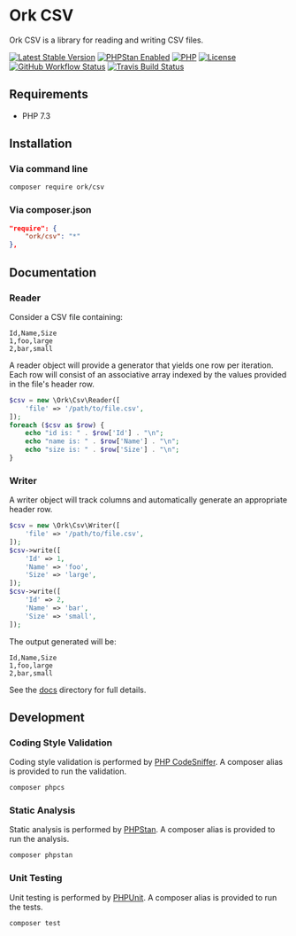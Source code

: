# Ork CSV

Ork CSV is a library for reading and writing CSV files.

[![Latest Stable Version](https://img.shields.io/packagist/v/ork/csv.svg?style=flat)][1]
[![PHPStan Enabled](https://img.shields.io/badge/PHPStan-max-brightgreen.svg?style=flat)][2]
[![PHP](https://img.shields.io/packagist/php-v/ork/csv.svg?style=flat)][3]
[![License](https://img.shields.io/github/license/AlexHowansky/ork-csv.svg?style=flat)][4]
[![GitHub Workflow Status](https://img.shields.io/github/workflow/status/AlexHowansky/ork-csv/tests?style=flat&label=workflow)][4]
[![Travis Build Status](https://img.shields.io/travis/AlexHowansky/ork-csv/master.svg?style=flat&label=Travis)][5]

## Requirements

* PHP 7.3

## Installation

### Via command line

```bash
composer require ork/csv
```

### Via composer.json

```json
"require": {
    "ork/csv": "*"
},
```

## Documentation

### Reader

Consider a CSV file containing:

```csv
Id,Name,Size
1,foo,large
2,bar,small
```

A reader object will provide a generator that yields one row per iteration.
Each row will consist of an associative array indexed by the values provided
in the file's header row.

```php
$csv = new \Ork\Csv\Reader([
    'file' => '/path/to/file.csv',
]);
foreach ($csv as $row) {
    echo "id is: " . $row['Id'] . "\n";
    echo "name is: " . $row['Name'] . "\n";
    echo "size is: " . $row['Size'] . "\n";
}
```

### Writer

A writer object will track columns and automatically generate an appropriate
header row.

```php
$csv = new \Ork\Csv\Writer([
    'file' => '/path/to/file.csv',
]);
$csv->write([
    'Id' => 1,
    'Name' => 'foo',
    'Size' => 'large',
]);
$csv->write([
    'Id' => 2,
    'Name' => 'bar',
    'Size' => 'small',
]);
```

The output generated will be:

```csv
Id,Name,Size
1,foo,large
2,bar,small
```

See the [docs](docs/Index.md) directory for full details.

## Development

### Coding Style Validation

Coding style validation is performed by [PHP CodeSniffer][7]. A composer alias
is provided to run the validation.

```bash
composer phpcs
```

### Static Analysis

Static analysis is performed by [PHPStan][8]. A composer alias is provided to
run the analysis.

```bash
composer phpstan
```

### Unit Testing

Unit testing is performed by [PHPUnit][9]. A composer alias is provided to run
the tests.

```bash
composer test
```

[1]: https://packagist.org/packages/ork/csv
[2]: https://github.com/phpstan/phpstan
[3]: http://php.net
[4]: https://github.com/AlexHowansky/ork-csv/blob/master/LICENSE
[5]: https://github.com/AlexHowansky/ork-csv/actions?query=workflow%3Atests
[6]: https://secure.travis-ci.org/AlexHowansky/ork-csv
[7]: https://github.com/squizlabs/PHP_CodeSniffer
[8]: https://github.com/phpstan/phpstan
[9]: https://github.com/sebastianbergmann/phpunit
